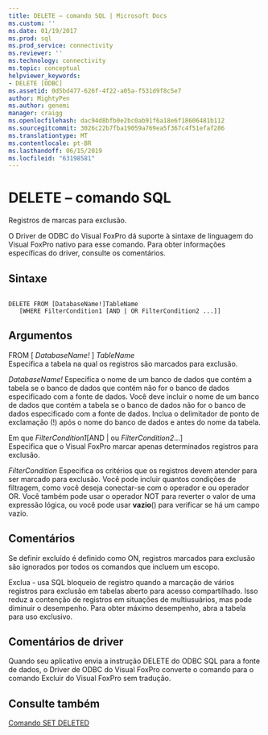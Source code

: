 ```yaml
---
title: DELETE – comando SQL | Microsoft Docs
ms.custom: ''
ms.date: 01/19/2017
ms.prod: sql
ms.prod_service: connectivity
ms.reviewer: ''
ms.technology: connectivity
ms.topic: conceptual
helpviewer_keywords:
- DELETE [ODBC]
ms.assetid: 0d5bd477-626f-4f22-a05a-f531d9f8c5e7
author: MightyPen
ms.author: genemi
manager: craigg
ms.openlocfilehash: dac94d8bfb0e2bc0ab91f6a18e6f18606481b112
ms.sourcegitcommit: 3026c22b7fba19059a769ea5f367c4f51efaf286
ms.translationtype: MT
ms.contentlocale: pt-BR
ms.lasthandoff: 06/15/2019
ms.locfileid: "63198581"
---
```

# <a name="delete---sql-command"></a>DELETE – comando SQL
Registros de marcas para exclusão.  
  
 O Driver de ODBC do Visual FoxPro dá suporte à sintaxe de linguagem do Visual FoxPro nativo para esse comando. Para obter informações específicas do driver, consulte os comentários.  
  
## <a name="syntax"></a>Sintaxe  
  
```  
  
DELETE FROM [DatabaseName!]TableName  
   [WHERE FilterCondition1 [AND | OR FilterCondition2 ...]]  
```  
  
## <a name="arguments"></a>Argumentos  
 FROM [ *DatabaseName!* ] *TableName*  
 Especifica a tabela na qual os registros são marcados para exclusão.  
  
 *DatabaseName!* Especifica o nome de um banco de dados que contém a tabela se o banco de dados que contém não for o banco de dados especificado com a fonte de dados. Você deve incluir o nome de um banco de dados que contém a tabela se o banco de dados não for o banco de dados especificado com a fonte de dados. Inclua o delimitador de ponto de exclamação (!) após o nome do banco de dados e antes do nome da tabela.  
  
 Em que *FilterCondition1*[AND &#124; ou *FilterCondition2*...]  
 Especifica que o Visual FoxPro marcar apenas determinados registros para exclusão.  
  
 *FilterCondition* Especifica os critérios que os registros devem atender para ser marcado para exclusão. Você pode incluir quantos condições de filtragem, como você deseja conectar-se com o operador e ou operador OR. Você também pode usar o operador NOT para reverter o valor de uma expressão lógica, ou você pode usar **vazio**() para verificar se há um campo vazio.  
  
## <a name="remarks"></a>Comentários  
 Se definir excluído é definido como ON, registros marcados para exclusão são ignorados por todos os comandos que incluem um escopo.  
  
 Exclua - usa SQL bloqueio de registro quando a marcação de vários registros para exclusão em tabelas aberto para acesso compartilhado. Isso reduz a contenção de registros em situações de multiusuários, mas pode diminuir o desempenho. Para obter máximo desempenho, abra a tabela para uso exclusivo.  
  
## <a name="driver-remarks"></a>Comentários de driver  
 Quando seu aplicativo envia a instrução DELETE do ODBC SQL para a fonte de dados, o Driver de ODBC do Visual FoxPro converte o comando para o comando Excluir do Visual FoxPro sem tradução.  
  
## <a name="see-also"></a>Consulte também  
 [Comando SET DELETED](../../odbc/microsoft/set-deleted-command.md)
